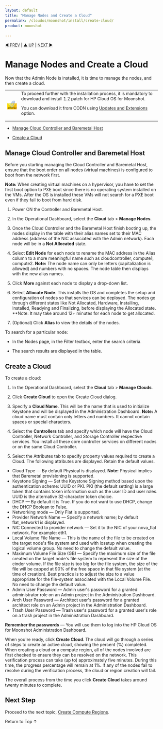 ```yaml
---
layout: default
title: "Manage Nodes and Create a Cloud"
permalink: /cloudos/moonshot/install/create-cloud/
product: moonshot

---
```


<!--PUBLISH--> 


<script> 

function PageRefresh { 
onLoad="window.refresh"
}

PageRefresh();

</script>


<p style="font-size: small;"> <a href="/cloudos/moonshot/install/complete-admin-node-installation/">&#9664; PREV</a> | <a href="/cloudos/moonshot/install/">&#9650; UP</a> | <a href="/cloudos/moonshot/install/create-compute-regions/">NEXT &#9654;</a> </p>

# Manage Nodes and Create a Cloud

Now that the Admin Node is installed, it is time to manage the nodes, and then create a cloud. 
<!---<hr size= "1.0">
<p><img src="media/images_imp3.png"> To proceed further with the installation process, it is mandatory to download and install patch 1.2  for HP Cloud OS for Moonshot.</p>

You can download the patch from CODN using [Updates and Extensions](/cloudos/moonshot/install/updates-and-extensions/) option.-->


<table>
<td><img src="media/images_imp3.png"></td>
<td>To proceed further with the installation process, it is mandatory to download and install 1.2 patch for HP Cloud OS for Moonshot.</p>

You can download it from CODN using <a href="/cloudos/moonshot/install/updates-and-extensions/"> Updates and Extensions</a> option. </td></table>

<!-- Optional: This topic also explains how to setup a Swift Controller node (Ring-compute, Proxy,  and Dispersion) and the separate Swift Storage Node(s). -->

* [Manage Cloud Controller and Baremetal Host](#manage-cloud-controller-and-baremetal-host)
<!-- * [Complete Storage Configuration](#complete-storage-configuration) --> 

* [Create a Cloud](#create-a-cloud)

## Manage Cloud Controller and Baremetal Host

Before you starting managing the Cloud Controller and Baremetal Host, ensure that the boot order on all nodes (virtual machines) is configured to boot from the network first.

**Note:** When creating virtual machines on a hypervisor, you have to set the first boot option to PXE boot since there is no operating system installed on  the VMs. After the OS is installed these VMs will not search for a PXE boot even if they fail to boot from hard disk.

1. Power ON the Controller and Baremetal Host.

2. In the Operational Dashboard, select the <b>Cloud</b> tab > <b>Manage Nodes</b>. 

3. Once the Cloud Controller and the Baremetal Host finish booting up, the nodes display in the table with their alias names set to their MAC address 
(address of the NIC associated with the Admin network). Each node will be in a <b>Not Allocated</b> state.

4. Select <b>Edit Node</b> for each node to rename the MAC address in the Alias column to a more meaningful name such as cloudcontroller, compute1, compute2. **Note:** The node name can only be letters (capitalization is allowed) and numbers with no spaces. The node table then displays with the new alias names.

5.	Click <b>More</b> against each node to display a drop-down list.

6.	Select <b>Allocate Node</b>.  This installs the OS and completes the setup and configuration of nodes so that services can be deployed. The nodes go through different states like Not Allocated, Hardware, Installing, Installed, Readying and Finalizing, before displaying the Allocated state. **Note: It may take around 12+ minutes for each node to get allocated.

7. (Optional) Click <b>Alias</b> to view the details of the nodes.

<!--
<p style="background-color:#f8f8f8; padding:4px 4px 4px 4px; border: 1px dotted #000000;"> <b>Tips:</b> Access the baremetal node's remote console to monitor the operating system installation. Some of your hardware may require non-free firmware files to operate. The firmware can be loaded from removable media, such as a USB stick or CD/DVD. If a dialog box displays prompting you to load missing firmware, provide the appropriate drive. In the case where a node results in a status = Off, select the <b>More</b> > <b>Reboot Node</b> action for the node.  If you want to set the node to the Not Allocated state, select <b>More</b> > <b>Reset Node</b> action for the node. </p>
-->
To search for a particular node:

* In the Nodes page, in the Filter textbox, enter the search criteria.

* The search results are displayed in the table.


## Create a Cloud

To create a cloud:

1. In the Operational Dashboard, select the <b>Cloud</b> tab > <b>Manage Clouds</b>.

2. Click <b>Create Cloud</b> to open the Create Cloud dialog.

3. Specify a <b>Cloud Name</b>. This will be the name that is used to initialize Keystone and will be displayed in the Administration Dashboard. 
**Note:** A cloud name must contain only letters and numbers. It cannot contain spaces or special characters.

4. Select the <b>Controllers</b> tab and specify which node will have the Cloud Controller, Network Controller, and Storage Controller respective services. You install all these core controller services on different nodes or on the same Cloud Controller.

5. Select the Attributes tab to specify property values required to create a Cloud.  The following attributes are displayed. Retain the default values.
 * Cloud Type &mdash; By default Physical is displayed. **Note:** Physical implies that Baremetal provisioning is supported.
 * Keystone Signing &mdash; Set the Keystone Signing method based upon the authentication scheme: UUID or PKI.  PKI (the default setting) is a large token that contains token information such as the user ID and user roles. UUID is the alternative 32-character token choice.
 * DHCP &mdash; By default it is True. If you do not want to use DHCP, change the DHCP Boolean to False.
 * Networking mode &mdash; Only Flat is supported.
 * Provider Network Name &mdash; Specify a network name; by default flat_network1 is displayed.
 * NIC Connected to provider network &mdash; Set it to the NIC of your nova_flat network. For example: eth1.
 * Local Volume File Name &mdash; This is the name of the file to be created on the target node's file system and used with losetup when creating the logical volume group. No need to change the default value.
 * Maximum Volume File Size (GB) &mdash; Specify the maximum size of the file created on the target node's file system to represent the size of the cinder volume. If the file size is too big for the file system, the size of the file will be capped at 90% of the free space in that file system (at the time of creation). Best practice is to adjust the size to a value appropriate for the file-system associated with the Local Volume File. No need to change the default value.
 * Admin User Password &mdash; Admin user's password for a granted administrator role on an Admin project in the Administration Dashboard.
 * Arch User Password &mdash; Architect user's password for a granted architect role on an Admin project in the Administration Dashboard.
 * Trash User Password &mdash; Trash user's password for a granted user's role on a trash project in the Administration Dashboard.
  
**Remember the passwords** &mdash; You will use them to log into the HP Cloud OS for Moonshot Administration Dashboard.

When you're ready, click **Create Cloud**. The cloud will go through a series of steps to create an active cloud, showing the percent (%) completed. When creating a cloud or a compute region, all of the nodes involved are first checked to ensure they can be resolved on the network. This verification process can take (up to) approximately five minutes.  During this time, the progress percentage will remain at 1%. If any of the nodes fail to resolve during the verification process, the cloud or region creation will fail. 

The overall process from the time you click <b>Create Cloud</b> takes around twenty minutes to complete.

## Next Step

Proceed to the next topic, [Create Compute Regions](/cloudos/moonshot/install/create-compute-regions).

<a href="#top" style="padding:14px 0px 14px 0px; text-decoration: none;"> Return to Top &#8593; </a>

